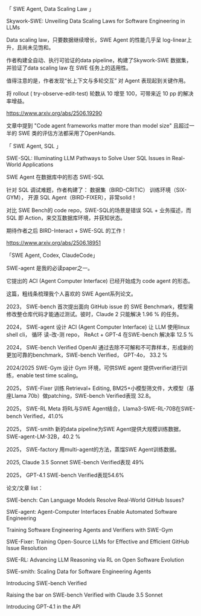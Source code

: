 「 SWE Agent, Data Scaling Law 」

Skywork-SWE: Unveiling Data Scaling Laws for Software Engineering in LLMs

Data scaling law，只要数据继续增长，SWE Agent 的性能几乎呈 log-linear上升，且尚未见饱和。

作者构建全自动、执行可验证的data pipeline，构建了Skywork-SWE 数据集，并验证了data scaling law 在
SWE 任务上的适用性。

值得注意的是，作者发现“长上下文与多轮交互” 对 Agent 表现起到关键作用。

将 rollout ( try-observe-edit-test) 轮数从 10 增至 100，可带来近 10 pp 的解决率增益。

https://www.arxiv.org/abs/2506.19290

文章中提到 "Code agent frameworks matter more than model size" 且超过一半的 SWE 类的评估方法都采用了OpenHands. 

「 SWE Agent, SQL 」

SWE-SQL: Illuminating LLM Pathways to Solve User SQL Issues in Real-World Applications

SWE Agent 在数据库中的形态 SWE-SQL

针对 SQL 调试难题，作者构建了：
数据集（BIRD-CRITIC）
训练环境（SIX-GYM），
开源 SQL Agent（BIRD-FIXER），非常solid！

对比 SWE Bench的 code repo，SWE-SQL的场景是错误 SQL + 业务描述，而SQL 即 Action，来交互数据库环境，并获知状态。

期待作者之后 BIRD-Interact + SWE-SQL 的工作！

https://www.arxiv.org/abs/2506.18951


「SWE Agent, Codex, ClaudeCode」

SWE-agent 是我的必读paper之一。

它提出的 ACI (Agent Computer Interface) 已经开始成为 code agent 的形态。

这篇，粗线条梳理我个人喜欢的 SWE Agent系列论文。

2023， SWE-bench
首次提出面向 GitHub issue 的 SWE Benchmark，模型需修改整仓库代码才能通过测试。彼时，Claude 2 只能解决 1.96 % 的任务。

2024， SWE-agent
设计 ACI (Agent Computer Interface) 让 LLM 使用linux shell cli， 循环 读-改-测 repo， ReAct + GPT-4 在SWE-bench 解决率 12.5 %

2024， SWE-bench Verified
OpenAI 通过去除不可解和不可靠样本，形成新的更加可靠的benchmark，SWE-bench Verified， GPT-4o， 33.2 %

2024/2025 SWE-Gym
设计 Gym 环境，可供SWE agent 提供verifier进行训练，enable test time scaling。

2025， SWE-Fixer
训练 Retrieval+ Editing, BM25+小模型筛文件，大模型（基座Llama 70b）做patching，SWE-bench Verified表现 32.8。

2025， SWE-RL
Meta 将RL与SWE Agent结合，Llama3-SWE-RL-70B在SWE-bench Verified，41.0%

2025， SWE-smith
新的data pipeline为SWE Agent提供大规模训练数据， SWE-agent-LM-32B，40.2 %

2025， SWE-factory
用multi-agent的方法，蒸馏SWE Agent训练数据。

2025, Claude 3.5 Sonnet
SWE-bench Verified表现 49%

2025， GPT-4.1
SWE-bench Verified表现54.6%

论文/文章 list：

SWE-bench: Can Language Models Resolve Real-World GitHub Issues?

SWE-agent: Agent-Computer Interfaces Enable Automated Software Engineering

Training Software Engineering Agents and Verifiers with SWE-Gym

SWE-Fixer: Training Open-Source LLMs for Effective and Efficient GitHub Issue Resolution

SWE-RL: Advancing LLM Reasoning via RL on Open Software Evolution

SWE-smith: Scaling Data for Software Engineering Agents

Introducing SWE-bench Verified

Raising the bar on SWE-bench Verified with Claude 3.5 Sonnet

Introducing GPT-4.1 in the API
